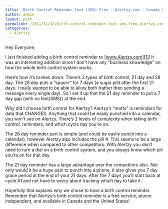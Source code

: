 ```yaml
---
title: 'Birth Control Reminder Text (SMS) Free - Alertzy.com - Canada & USA'
author: admin
layout: post
permalink: /2011/11/12/birth-control-reminder-text-sms-free-alertzy-com-canada-usa/
categories:
  - Alertzy
---
```



Hey Everyone,

I just finished adding a birth control reminder to [www.Alertzy.com][1]! It was an interesting addition since I don’t have any “business knowledge” on how the whole birth control system works.

 [1]: http://www.Alertzy.com

Here’s how it’s broken down:
There’s 2 types of birth control, 21 day and 28 day. The 28 day puts a “spacer” for 7 days (a sugar pill) after the first 21 days. I really wanted to be able to allow both (rather then sending a message every single day). So I set it up that the 21 day reminder to put a 7 day gap (with no text(SMS)) at the end.

Why did I choose birth control for Alertzy? Alertzy’s “motto” is reminders for data that CHANGES. Anything that could be easily punched into a calendar, you won’t see on Alertzy. There’s 2 levels of complexity when taking birth control, reminders, and which cycle day you’re on.

The 28 day reminder part is simple (and could be easily punch into a calendar), however Alertzy also includes the pill #. This seems to be a large difference when compared to other competitors. With Alertzy you don’t need to turn a dial on a birth control system, and you always know which pill you’re on for that day.

The 21 day reminder has a large advantage over the competitors also. Not only would it be a huge pain to punch into a phone, it also gives you 7 day grace period at the end of your 21 days. After the 7 days you’ll start back at cycle #1 and not have to worry about tracking which day to take it.

Hopefully that explains why we chose to have a birth control reminder. Remember that Alertzy’s birth control reminder is a free service, phone independent, and available in Canada and the United States!
